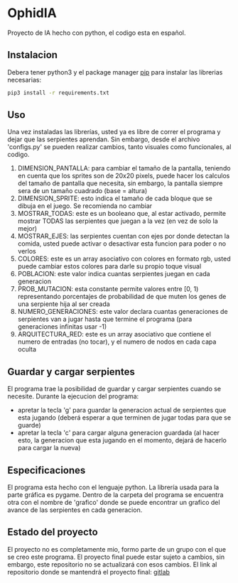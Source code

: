 # OphidIA

Proyecto de IA hecho con python, el codigo esta en español.

## Instalacion

Debera tener python3 y el package manager [pip](https://pip.pypa.io/en/stable/) para instalar las librerias necesarias:
```bash
pip3 install -r requirements.txt
```

## Uso

Una vez instaladas las librerías, usted ya es libre de correr el programa y dejar que las serpientes aprendan.
Sin embargo, desde el archivo 'configs.py' se pueden realizar cambios, tanto visuales como funcionales, al codigo.

1. DIMENSION_PANTALLA: para cambiar el tamaño de la pantalla, teniendo en cuenta que los sprites son de 20x20 pixels, puede hacer los calculos del tamaño de pantalla que necesita, sin embargo, la pantalla siempre sera de un tamaño cuadrado (base = altura)
2. DIMENSION_SPRITE: esto indica el tamaño de cada bloque que se dibuja en el juego. Se recomienda no cambiar
3. MOSTRAR_TODAS: este es un booleano que, al estar activado, permite mostrar TODAS las serpientes que juegan a la vez (en vez de solo la mejor)
4. MOSTRAR_EJES: las serpientes cuentan con ejes por donde detectan la comida, usted puede activar o desactivar esta funcion para poder o no verlos
5. COLORES: este es un array asociativo con colores en formato rgb, usted puede cambiar estos colores para darle su propio toque visual
6. POBLACION: este valor indica cuantas serpientes juegan en cada generacion
7. PROB_MUTACION: esta constante permite valores entre [0, 1) representando porcentajes de probabilidad de que muten los genes de una serpiente hija al ser creada
8. NUMERO_GENERACIONES: este valor declara cuantas generaciones de serpientes van a jugar hasta que termine el programa (para generaciones infinitas usar -1)
9. ARQUITECTURA_RED: este es un array asociativo que contiene el numero de entradas (no tocar), y el numero de nodos en cada capa oculta

## Guardar y cargar serpientes

El programa trae la posibilidad de guardar y cargar serpientes cuando se necesite.
Durante la ejecucion del programa:
- apretar la tecla 'g' para guardar la generacion actual de serpientes que esta jugando (deberá esperar a que terminen  de jugar todas para que se guarde)
- apretar la tecla 'c' para cargar alguna generacion guardada (al hacer esto, la generacion que esta jugando en el momento, dejará de hacerlo para cargar la nueva)

## Especificaciones

El programa esta hecho con el lenguaje python. La librería usada para la parte gráfica es pygame.
Dentro de la carpeta del programa se encuentra otra con el nombre de 'grafico' donde se puede encontrar un grafico del avance de las serpientes en cada generacion.

## Estado del proyecto

El proyecto no es completamente mio, formo parte de un grupo con el que se creo este programa. 
El proyecto final puede estar sujeto a cambios, sin embargo, este repositorio no se actualizará con esos cambios.
El link al repositorio donde se mantendrá el proyecto final: [gitlab](https://gitlab.com/pablo30/openroxy/-/tree/neural-network/OphidIA/SnakeGame)